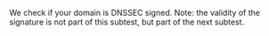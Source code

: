 We check if your domain is DNSSEC signed. Note: the validity of the signature is not part of this subtest, but part of the next subtest.
